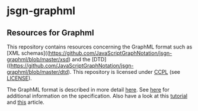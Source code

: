 # jsgn-graphml
Resources for Graphml
---------------------

This repository contains resources concerning the GraphML format such as [XML
schemas]((https://github.com/JavaScriptGraphNotation/jsgn-graphml/blob/master/xsd) and the [DTD]((https://github.com/JavaScriptGraphNotation/jsgn-graphml/blob/master/dtd). This repository is licensed under [CCPL](https://creativecommons.org/licenses/by/3.0/legalcode) (see [LICENSE](https://github.com/JavaScriptGraphNotation/jsgn-graphml/blob/master/LICENSE)).

The GraphML format is described in more detail [here](http://graphml.graphdrawing.org/). See [here](http://graphml.graphdrawing.org/specification.html) for additional information on the specification. Also have a look at this [tutorial](http://graphml.graphdrawing.org/primer/graphml-primer.html) and [this](https://cs.brown.edu/~rt/gdhandbook/chapters/graphml.pdf) article.


